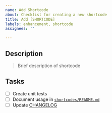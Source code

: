 ```yaml
---
name: Add Shortcode
about: Checklist for creating a new shortcode
title: Add [SHORTCODE]
labels: enhancement, shortcode
assignees: ''

---
```


## Description

> Brief description of shortcode

## Tasks

- [ ] Create unit tests
- [ ] Document usage in [`shortcodes/README.md`](https://github.com/ashur/eleventy-toolkit/blob/main/src/shortcodes/README.md)
- [ ] Update [CHANGELOG](https://github.com/ashur/eleventy-toolkit/blob/main/CHANGELOG.md)
